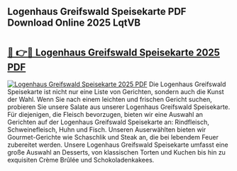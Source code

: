 ## Logenhaus Greifswald Speisekarte PDF Download Online 2025 LqtVB

# <h2><a href="http://gc67sj2.nevu.top/?p=Logenhaus+Greifswald+Speisekarte">🔗 👉🔴 Logenhaus Greifswald Speisekarte 2025 PDF</a></h2>

[![Logenhaus Greifswald Speisekarte 2025 PDF](https://i.imgur.com/dBaPXMq.png)](http://gc67sj2.nevu.top/?p=Logenhaus+Greifswald+Speisekarte)
Die Logenhaus Greifswald Speisekarte ist nicht nur eine Liste von Gerichten, sondern auch die Kunst der Wahl. Wenn Sie nach einem leichten und frischen Gericht suchen, probieren Sie unsere Salate aus unserer Logenhaus Greifswald Speisekarte. Für diejenigen, die Fleisch bevorzugen, bieten wir eine Auswahl an Gerichten auf der Logenhaus Greifswald Speisekarte an: Rindfleisch, Schweinefleisch, Huhn und Fisch. Unseren Auserwählten bieten wir Gourmet-Gerichte wie Schaschlik und Steak an, die bei lebendem Feuer zubereitet werden. Unsere Logenhaus Greifswald Speisekarte umfasst eine große Auswahl an Desserts, von klassischen Torten und Kuchen bis hin zu exquisiten Crème Brûlée und Schokoladenkakees.

